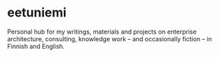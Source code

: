 # eetuniemi
Personal hub for my writings, materials and projects on enterprise architecture, consulting, knowledge work – and occasionally fiction – in Finnish and English.
